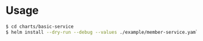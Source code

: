 # Usage

```sh
$ cd charts/basic-service
$ helm install --dry-run --debug --values ./example/member-service.yaml .
```
